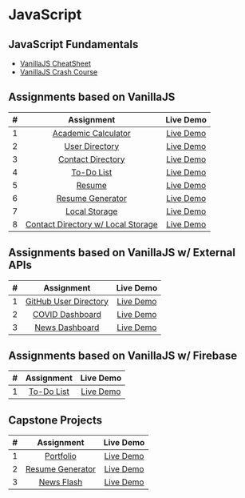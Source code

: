# JavaScript

## JavaScript Fundamentals

- [VanillaJS CheatSheet](https://github.com/kartikderasari/30-Days-of-Web/blob/main/JavaScript/JS-Fundamentals/README.md)
- [VanillaJS Crash Course](https://www.youtube.com/watch?v=hdI2bqOjy3c)

## Assignments based on VanillaJS

|  #  |                                                                     Assignment                                                                     |                                                   Live Demo                                                    |
| :-: | :------------------------------------------------------------------------------------------------------------------------------------------------: | :------------------------------------------------------------------------------------------------------------: |
|  1  |          [Academic Calculator](https://github.com/kartikderasari/30-Days-of-Web/tree/main/JavaScript/JS-Assignments/Academic-Calculator)           |  [Live Demo](https://kartikderasari.github.io/30-Days-of-Web/JavaScript/JS-Assignments/Academic-Calculator/)   |
|  2  |               [User Directory](https://github.com/kartikderasari/30-Days-of-Web/tree/main/JavaScript/JS-Assignments/User-Directory)                |     [Live Demo](https://kartikderasari.github.io/30-Days-of-Web/JavaScript/JS-Assignments/User-Directory)      |
|  3  |            [Contact Directory](https://github.com/kartikderasari/30-Days-of-Web/tree/main/JavaScript/JS-Assignments/Contact-Directory)             |    [Live Demo](https://kartikderasari.github.io/30-Days-of-Web/JavaScript/JS-Assignments/Contact-Directory)    |
|  4  |                   [To-Do List](https://github.com/kartikderasari/30-Days-of-Web/tree/main/JavaScript/JS-Assignments/To-Do-List)                    |       [Live Demo](https://kartikderasari.github.io/30-Days-of-Web/JavaScript/JS-Assignments/To-Do-List)        |
|  5  |                       [Resume](https://github.com/kartikderasari/30-Days-of-Web/tree/main/JavaScript/JS-Assignments/Resume)                        |         [Live Demo](https://kartikderasari.github.io/30-Days-of-Web/JavaScript/JS-Assignments/Resume)          |
|  6  |            [Resume Generator](https://github.com/kartikderasari/30-Days-of-Web/tree/main/JavaScript/JS-Assignments/Resume-Generator-v2)            |   [Live Demo](https://kartikderasari.github.io/30-Days-of-Web/JavaScript/JS-Assignments/Resume-Generator-v2)   |
|  7  |                [Local Storage](https://github.com/kartikderasari/30-Days-of-Web/tree/main/JavaScript/JS-Assignments/Local-Storage)                 |      [Live Demo](https://kartikderasari.github.io/30-Days-of-Web/JavaScript/JS-Assignments/Local-Storage)      |
|  8  | [Contact Directory w/ Local Storage](https://github.com/kartikderasari/30-Days-of-Web/tree/main/JavaScript/JS-Assignments/Local-Contact-Directory) | [Live Demo](https://kartikderasari.github.io/30-Days-of-Web/JavaScript/JS-Assignments/Local-Contact-Directory) |

## Assignments based on VanillaJS w/ External APIs

|  #  |                                                         Assignment                                                          |                                              Live Demo                                               |
| :-: | :-------------------------------------------------------------------------------------------------------------------------: | :--------------------------------------------------------------------------------------------------: |
|  1  | [GitHub User Directory](https://github.com/kartikderasari/30-Days-of-Web/tree/main/JavaScript/JS-API/GitHub-User-Directory) | [Live Demo](https://kartikderasari.github.io/30-Days-of-Web/JavaScript/JS-API/GitHub-User-Directory) |
|  2  |       [COVID Dashboard](https://github.com/kartikderasari/30-Days-of-Web/tree/main/JavaScript/JS-API/COVID-Dashboard)       |    [Live Demo](https://kartikderasari.github.io/30-Days-of-Web/JavaScript/JS-API/COVID-Dashboard)    |
|  3  |        [News Dashboard](https://github.com/kartikderasari/30-Days-of-Web/tree/main/JavaScript/JS-API/News-Dashboard)        |    [Live Demo](https://kartikderasari.github.io/30-Days-of-Web/JavaScript/JS-API/News-Dashboard)     |

## Assignments based on VanillaJS w/ Firebase

|  #  |                                                 Assignment                                                 |                                           Live Demo                                            |
| :-: | :--------------------------------------------------------------------------------------------------------: | :--------------------------------------------------------------------------------------------: |
|  1  | [To-Do List](https://github.com/kartikderasari/30-Days-of-Web/tree/main/JavaScript/JS-Firebase/To-Do-List) | [Live Demo](https://kartikderasari.github.io/30-Days-of-Web/JavaScript/JS-Firebase/To-Do-List) |

## Capstone Projects

|  #  |                                                           Assignment                                                            |                                                   Live Demo                                                   |
| :-: | :-----------------------------------------------------------------------------------------------------------------------------: | :-----------------------------------------------------------------------------------------------------------: |
|  1  |         [Portfolio](https://github.com/kartikderasari/30-Days-of-Web/tree/main/JavaScript/Capstone-Projects/Portfolio)          |      [Live Demo](https://kartikderasari.github.io/30-Days-of-Web/JavaScript/Capstone-Projects/Portfolio)      |
|  2  | [Resume Generator](https://github.com/kartikderasari/30-Days-of-Web/tree/main/JavaScript/Capstone-Projects/Resume-Generator-v2) | [Live Demo](https://kartikderasari.github.io/30-Days-of-Web/JavaScript/Capstone-Projects/Resume-Generator-v2) |
|  3  |        [News Flash](https://github.com/kartikderasari/30-Days-of-Web/tree/main/JavaScript/Capstone-Projects/News-Flash)         |     [Live Demo](https://kartikderasari.github.io/30-Days-of-Web/JavaScript/Capstone-Projects/News-Flash)      |
